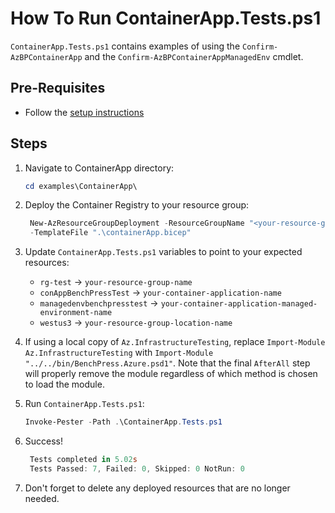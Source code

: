# How To Run ContainerApp.Tests.ps1

`ContainerApp.Tests.ps1` contains examples of using the `Confirm-AzBPContainerApp` and the
`Confirm-AzBPContainerAppManagedEnv` cmdlet.

## Pre-Requisites

- Follow the [setup instructions](../README.md)

## Steps

1. Navigate to ContainerApp directory:

   ```Powershell
   cd examples\ContainerApp\
   ```

1. Deploy the Container Registry to your resource group:

   ```Powershell
    New-AzResourceGroupDeployment -ResourceGroupName "<your-resource-group-name>"`
    -TemplateFile ".\containerApp.bicep"
   ```

1. Update `ContainerApp.Tests.ps1` variables to point to your expected resources:

   - `rg-test`                  -> `your-resource-group-name`
   - `conAppBenchPressTest`     -> `your-container-application-name`
   - `managedenvbenchpresstest` -> `your-container-application-managed-environment-name`
   - `westus3`                  -> `your-resource-group-location-name`

1. If using a local copy of `Az.InfrastructureTesting`, replace `Import-Module Az.InfrastructureTesting` with
`Import-Module "../../bin/BenchPress.Azure.psd1"`. Note that the final `AfterAll` step will properly remove the module
regardless of which method is chosen to load the module.

1. Run `ContainerApp.Tests.ps1`:

   ```Powershell
   Invoke-Pester -Path .\ContainerApp.Tests.ps1
   ```

1. Success!

   ```Powershell
    Tests completed in 5.02s
    Tests Passed: 7, Failed: 0, Skipped: 0 NotRun: 0
   ```

1. Don't forget to delete any deployed resources that are no longer needed.
